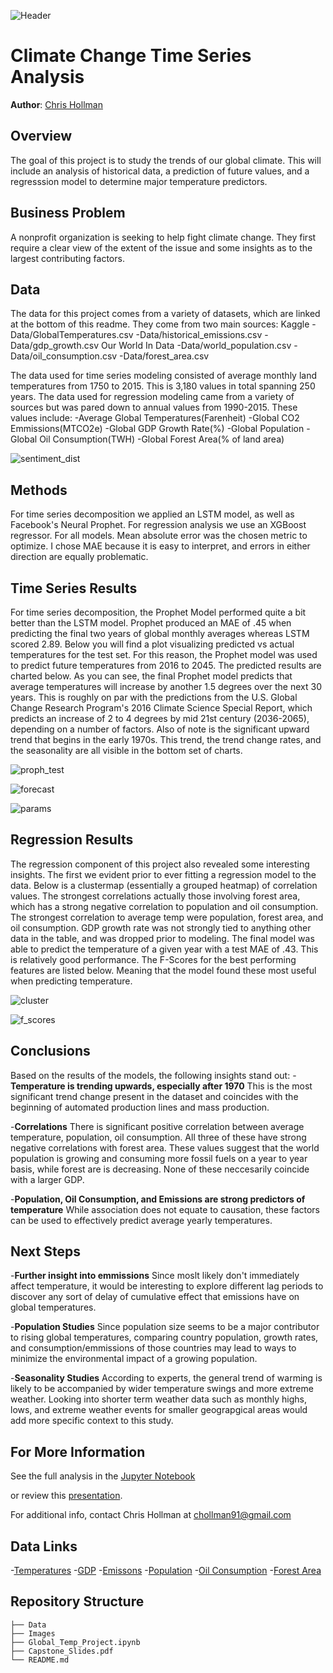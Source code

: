 ![Header](https://github.com/cmhollman/Capstone_Project/blob/main/Images/header.jpeg)



# Climate Change Time Series Analysis 

**Author**: [Chris Hollman](mailto:chollman91@gmail.com)

## Overview

The goal of this project is to study the trends of our global climate. This will include an analysis of historical data, a prediction of future values, and a regresssion model to determine major temperature predictors.

## Business Problem

A nonprofit organization is seeking to help fight climate change. They first require a clear view of the extent of the issue and some insights as to the largest contributing factors.


## Data

The data for this project comes from a variety of datasets, which are linked at the bottom of this readme. They come from two main sources:
Kaggle
-Data/GlobalTemperatures.csv
-Data/historical_emissions.csv
-Data/gdp_growth.csv
Our World In Data
-Data/world_population.csv
-Data/oil_consumption.csv
-Data/forest_area.csv

The data used for time series modeling consisted of average monthly land temperatures from 1750 to 2015. This is 3,180 values in total spanning 250 years. The data used for regression modeling came from a variety of sources but was pared down to annual values from 1990-2015. These values include:
-Average Global Temperatures(Farenheit)
-Global CO2 Emmissions(MTCO2e)
-Global GDP Growth Rate(%)
-Global Population
-Global Oil Consumption(TWH)
-Global Forest Area(% of land area)

![sentiment_dist](https://github.com/cmhollman/Phase_4_Project/blob/main/Images/brand_sent_dist.png)

## Methods

For time series decomposition we applied an LSTM model, as well as Facebook's Neural Prophet. For regression analysis we use an XGBoost regressor. For all models. Mean absolute error was the chosen metric to optimize. I chose MAE because it is easy to interpret, and errors in either direction are equally problematic.

## Time Series Results

For time series decomposition, the Prophet Model performed quite a bit better than the LSTM model. Prophet produced an MAE of .45 when predicting the final two years of global monthly averages whereas LSTM scored 2.89. Below you will find a plot visualizing predicted vs actual temperatures for the test set. For this reason, the Prophet model was used to predict future temperatures from 2016 to 2045. The predicted results are charted below. As you can see, the final Prophet model predicts that average temperatures will increase by another 1.5 degrees over the next 30 years. This is roughly on par with the predictions from the U.S. Global Change Research Program's 2016 Climate Science Special Report, which predicts an increase of 2 to 4 degrees by mid 21st century (2036-2065), depending on a number of factors. Also of note is the significant upward trend that begins in the early 1970s. This trend, the trend change rates, and the seasonality are all visible in the bottom set of charts. 

![proph_test](https://github.com/cmhollman/Capstone_Project/blob/main/Images/prophet_test.png)

![forecast](https://github.com/cmhollman/Capstone_Project/blob/main/Images/forecast.png)

![params](https://github.com/cmhollman/Capstone_Project/blob/main/Images/params.png)


## Regression Results

The regression component of this project also revealed some interesting insights. The first we evident prior to ever fitting a regression model to the data. Below is a clustermap (essentially a grouped heatmap) of correlation values. The strongest correlations actually those involving forest area, which has a strong negative correlation to population and oil consumption. The strongest correlation to average temp were population, forest area, and oil consumption. GDP growth rate was not strongly tied to anything other data in the table, and was dropped prior to modeling. The final model was able to predict the temperature of a given year with a test MAE of .43. This is relatively good performance. The F-Scores for the best performing features are listed below. Meaning that the model found these most useful when predicting temperature. 

![cluster](https://github.com/cmhollman/Capstone_Project/blob/main/Images/clustermap.png)

![f_scores](https://github.com/cmhollman/Capstone_Project/blob/main/Images/feature_importance.png)


## Conclusions
Based on the results of the models, the following insights stand out:
-**Temperature is trending upwards, especially after 1970** 
This is the most significant trend change present in the dataset and coincides with the beginning of automated production lines and mass production.

-**Correlations**
There is significant positive correlation between average temperature, population, oil consumption. All three of these have strong negative correlations with forest area. These values suggest that the world population is growing and consuming more fossil fuels on a year to year basis, while forest are is decreasing. None of these neccesarily coincide with a larger GDP.

-**Population, Oil Consumption, and Emissions are strong predictors of temperature**
While association does not equate to causation, these factors can be used to effectively predict average yearly temperatures.

## Next Steps

-**Further insight into emmissions**
Since moslt likely don't immediately affect temperature, it would be interesting to explore different lag periods to discover any sort of delay of cumulative effect that emissions have on global temperatures. 

-**Population Studies**
Since population size seems to be a major contributor to rising global temperatures, comparing country population, growth rates, and consumption/emmissions of those countries may lead to ways to minimize the environmental impact of a growing population.

-**Seasonality Studies**
According to experts, the general trend of warming is likely to be accompanied by wider temperature swings and more extreme weather. Looking into shorter term weather data such as monthly highs, lows, and extreme weather events for smaller geograpgical areas would add more specific context to this study.

## For More Information

See the full analysis in the [Jupyter Notebook](https://github.com/cmhollman/Capstone_Project/blob/main/Global_Temp_Project.ipynb) 

or review this [presentation](https://github.com/cmhollman/Capstone_Project/blob/main/Capstone_Slides.pdf).

For additional info, contact Chris Hollman at [chollman91@gmail.com](mailto:chollman91@gmail.com)

## Data Links
-[Temperatures](https://www.kaggle.com/datasets/berkeleyearth/climate-change-earth-surface-temperature-data?select=GlobalTemperatures.csv)
-[GDP](https://www.kaggle.com/datasets/iamtushara/gdp-timeseries-data-for-various-countries?select=GDP_annual_growth_NEW.csv)
-[Emissons](https://www.kaggle.com/datasets/ankanhore545/carbon-dioxide-emissions-of-the-world)
-[Population](https://ourworldindata.org/world-population-growth)
-[Oil Consumption](https://ourworldindata.org/grapher/oil-consumption-by-country)
-[Forest Area](https://ourworldindata.org/deforestation)


## Repository Structure

```
├── Data
├── Images
├── Global_Temp_Project.ipynb
├── Capstone_Slides.pdf
└── README.md